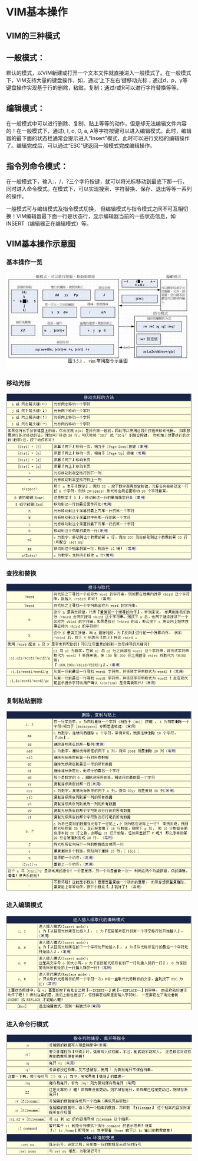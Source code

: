 VIM基本操作
============

VIM的三种模式
---------------

## 一般模式：
默认的模式，以VIM新建或打开一个文本文件就直接进入一般模式了。在一般模式下，VIM支持大量的键盘操作，如，通过‘上下左右’键移动光标；通过d，p，y等键盘操作实现基于行的删除，粘贴，复制；通过r或R可以进行字符替换等等。

## 编辑模式：
在一般模式中可以进行删除、复制、贴上等等的动作，但是却无法编辑文件内容的！在一般模式下，通过i, I, o, O, a, A等字符按键可以进入编辑模式。此时，编辑器的最下面的状态栏通常会提示进入“Insert”模式，此时可以进行文档的编辑操作了。编辑完成后，可以通过“ESC”键返回一般模式完成编辑操作。

## 指令列命令模式：
在一般模式下，输入:，/，?三个字符按键，就可以将光标移动到最底下那一行，同时进入命令模式。在模式下，可以实现搜索、字符替换、保存、退出等等一系列的操作。

一般模式可与编辑模式及指令模式切换， 但编辑模式与指令模式之间不可互相切换！VIM编辑器最下面一行是状态行，显示编辑器当前的一些状态信息，如INSERT（编辑器正在编辑模式）等。

VIM基本操作示意图
---------------------

### 基本操作一览

![common](./images/common.jpg)

### 移动光标 

![move_cursor](./images/move_cursor.jpg)

### 查找和替换 

![move_cursor](./images/search_replace.jpg)

### 复制粘贴删除 

![move_cursor](./images/delete_copy.jpg)

### 进入编辑模式

![move_cursor](./images/insert.jpg)

### 进入命令行模式 

![move_cursor](./images/command.jpg)

